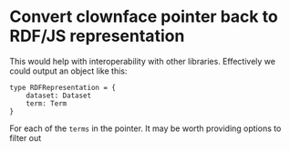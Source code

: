 # Convert clownface pointer back to RDF/JS representation

This would help with interoperability with other libraries. Effectively we could output an object like this:
```
type RDFRepresentation = {
    dataset: Dataset
    term: Term
}
```
For each of the `terms` in the pointer. It may be worth providing options to filter out